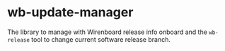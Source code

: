 wb-update-manager
=================

The library to manage with Wirenboard release info onboard
and the `wb-release` tool to change current software release branch.
